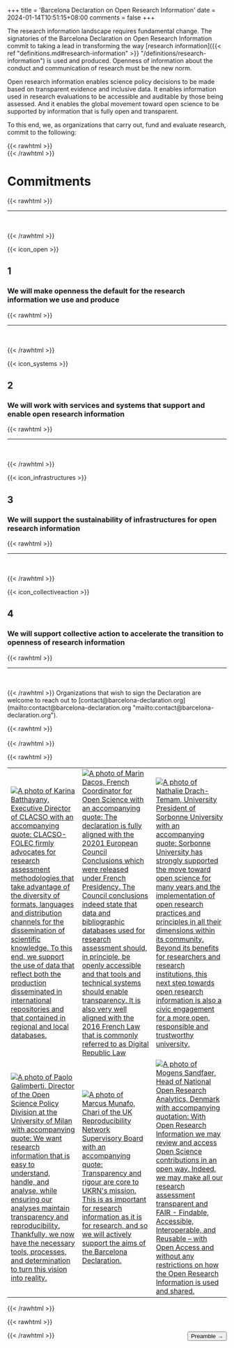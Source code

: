 +++
title = 'Barcelona Declaration on Open Research Information'
date = 2024-01-14T10:51:15+08:00
comments = false
+++

The research information landscape requires fundamental change. The signatories of the Barcelona Declaration on Open Research Information commit to taking a lead in transforming the way [research information]({{< ref "definitions.md#research-information" >}} "/definitions/research-information") is used and produced. Openness of information about the conduct and communication of research must be the new norm.

Open research information enables science policy decisions to be made based on transparent evidence and inclusive data. It enables information used in research evaluations to be accessible and auditable by those being assessed. And it enables the global movement toward open science to be supported by information that is fully open and transparent.

To this end, we, as organizations that carry out, fund and evaluate research, commit to the following:

{{< rawhtml >}}
</br>
{{< /rawhtml >}}

# Commitments

{{< rawhtml >}}
<hr class="small">
</br></br>
{{< /rawhtml >}}


{{< icon_open >}}

## 1

### We will make openness the default for the research information we use and produce

{{< rawhtml >}}
<hr class="small">
</br></br>
{{< /rawhtml >}}

{{< icon_systems >}}

## 2

### We will work with services and systems that support and enable open research information

{{< rawhtml >}}
<hr class="small">
</br></br>
{{< /rawhtml >}}

{{< icon_infrastructures >}}

## 3

### We will support the sustainability of infrastructures for open research information

{{< rawhtml >}}
<hr class="small">
</br></br>
{{< /rawhtml >}}

{{< icon_collectiveaction >}}

## 4

### We will support collective action to accelerate the transition to openness of research information

{{< rawhtml >}}
<hr class="small">
</br></br>
{{< /rawhtml >}}
Organizations that wish to sign the Declaration are welcome to reach out to [contact@barcelona-declaration.org](mailto:contact@barcelona-declaration.org "mailto:contact@barcelona-declaration.org"). 

{{< rawhtml >}}
</br></br>
{{< /rawhtml >}}

{{< rawhtml >}}
<table>
    <tr>
        <td>
            <a href="/images/quote_batthayany.jpg" target="_blank">
            <picture >
            <source srcset = "/images/quote_batthayany_darkmode.jpg" media="(prefers-color-scheme: dark)" 
                alt = "A photo of Karina Batthayany, Executive Director of CLACSO with an accompanying quote: CLACSO-FOLEC firmly advocates for research assessment methodologies that take advantage of the diversity of formats, languages and distribution channels for the dissemination of scientific knowledge. To this end, we support the use of data that reflect both the production disseminated in international repositories and that contained in regional and local databases.">
            <img src = "/images/quote_batthayany.jpg" alt = "A photo of Karina Batthayany, Executive Director of CLACSO with an accompanying quote: CLACSO-FOLEC firmly advocates for research assessment methodologies that take advantage of the diversity of formats, languages and distribution channels for the dissemination of scientific knowledge. To this end, we support the use of data that reflect both the production disseminated in international repositories and that contained in regional and local databases.">
            </picture>             
            </a>
        </td>
        <td>
            <a href="/images/quote_dacos.jpg" target="_blank">
            <picture>
            <source srcset = "/images/quote_dacos_darkmode.jpg" media="(prefers-color-scheme: dark)" 
                alt = "A photo of Marin Dacos, French Coordinator for Open Science with an accompanying quote: The declaration is fully aligned with the 20201 European Council Conclusions which were released under French Presidency. The Council conclusions indeed state that data and bibliographic databases used for research assessment should, in principle, be openly accessible and that tools and technical systems should enable transparency. It is also very well aligned with the 2016 French Law that is commonly referred to as Digital Republic Law">
            <img src = "/images/quote_dacos.jpg" alt = "A photo of Marin Dacos, French Coordinator for Open Science with an accompanying quote: The declaration is fully aligned with the 20201 European Council Conclusions which were released under French Presidency. The Council conclusions indeed state that data and bibliographic databases used for research assessment should, in principle, be openly accessible and that tools and technical systems should enable transparency. It is also very well aligned with the 2016 French Law that is commonly referred to as Digital Republic Law">
            </picture>
             </a>
        </td>
        <td>
            <a href="/images/quote_drachtemam.jpg" target="_blank">
            <picture>
            <source srcset = "/images/quote_drachtemam_darkmode.jpg" media="(prefers-color-scheme: dark)"
                alt="A photo of Nathalie Drach-Temam, University President of Sorbonne University with an accompanying quote: Sorbonne University has strongly supported the move toward open science for many years and the implementation of open research practices and principles in all their dimensions within its community. Beyond its benefits for researchers and research institutions, this next step towards open research information is also a civic engagement for a more open, responsible and trustworthy university.">
            <img src="/images/quote_drachtemam.jpg" alt="A photo of Nathalie Drach-Temam, University President of Sorbonne University with an accompanying quote: Sorbonne University has strongly supported the move toward open science for many years and the implementation of open research practices and principles in all their dimensions within its community. Beyond its benefits for researchers and research institutions, this next step towards open research information is also a civic engagement for a more open, responsible and trustworthy university.">
            </picture>       
            </a>
        </td>
    </tr>
    <tr>
        <td>
            <a href="/images/quote_galimberti.jpg" target="_blank">
            <picture>
            <source srcset="/images/quote_galimberti_darkmode.jpg" media="(prefers-color-scheme: dark)"
                alt="A photo of Paolo Galimberti, Director of the Open Science Policy Division at the University of Milan with accompanying quote: We want research information that is easy to understand, handle, and analyse, while ensuring our analyses maintain transparency and reproducibility. Thankfully, we now have the necessary tools, processes, and determination to turn this vision into reality.">
            <img src="/images/quote_galimberti.jpg" alt="A photo of Paolo Galimberti, Director of the Open Science Policy Division at the University of Milan with accompanying quote: We want research information that is easy to understand, handle, and analyse, while ensuring our analyses maintain transparency and reproducibility. Thankfully, we now have the necessary tools, processes, and determination to turn this vision into reality.">
            </picture>
            </a>
        </td>
        <td>
            <a href="/images/quote_munafo.jpg" target="_blank">
            <picture>
            <source srcset="/images/quote_munafo_darkmode.jpg" media="(prefers-color-scheme: dark)"
                alt="A photo of Marcus Munafo, Chari of the UK Reproducibility Network Supervisory Board with an accompanying quote: Transparency and rigour are core to UKRN's mission. This is as important for research information as it is for research, and so we will actively support the aims of the Barcelona Declaration.">
            <img src="/images/quote_munafo.jpg" alt="A photo of Marcus Munafo, Chari of the UK Reproducibility Network Supervisory Board with an accompanying quote: Transparency and rigour are core to UKRN's mission. This is as important for research information as it is for research, and so we will actively support the aims of the Barcelona Declaration.">
            </picture>
            </a>
        </td>
        <td>
            <a href="/images/quote_sandfaer.jpg" target="_blank">
            <picture>
            <source srcset="/images/quote_sandfaer_darkmode.jpg" media="(prefers-color-scheme: dark)"
                alt="A photo of Mogens Sandfaer, Head of National Open Research Analytics, Denmark with accompanying quotation: With Open Research Information we may review and access Open Science contributions in an open way. Indeed, we may make all our research assessment transparent and FAIR - Findable, Accessible, Interoperable, and Reusable – with Open Access and without any restrictions on how the Open Research Information is used and shared.">
            <img src="/images/quote_sandfaer.jpg" alt="A photo of Mogens Sandfaer, Head of National Open Research Analytics, Denmark with accompanying quotation: With Open Research Information we may review and access Open Science contributions in an open way. Indeed, we may make all our research assessment transparent and FAIR - Findable, Accessible, Interoperable, and Reusable – with Open Access and without any restrictions on how the Open Research Information is used and shared.">
            </picture>
            </a>
        </td>
    </tr>
</table>
{{< /rawhtml >}}

{{< rawhtml >}}

<button style="float:right" onclick="document.location='/preamble'">Preamble &rarr;</button>  

{{< /rawhtml >}}